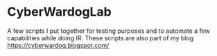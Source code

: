 # CyberWardogLab
A few scripts I put together for testing purposes and to automate a few capabilities while doing IR. These scripts are also part of my blog https://cyberwardog.blogspot.com/
